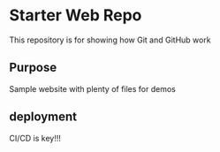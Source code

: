 # Starter Web Repo

This repository is for showing how Git and GitHub work

## Purpose

Sample website with plenty of files for demos

## deployment
CI/CD is key!!!
